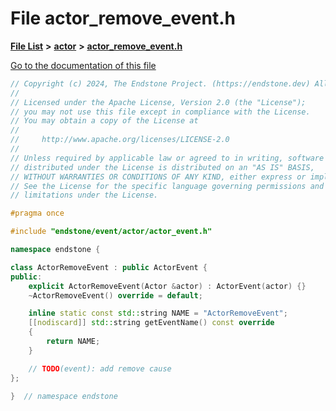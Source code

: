 

# File actor\_remove\_event.h

[**File List**](files.md) **>** [**actor**](dir_621c26b5fd4198aba66e7e31570ce44a.md) **>** [**actor\_remove\_event.h**](actor__remove__event_8h.md)

[Go to the documentation of this file](actor__remove__event_8h.md)


```C++
// Copyright (c) 2024, The Endstone Project. (https://endstone.dev) All Rights Reserved.
//
// Licensed under the Apache License, Version 2.0 (the "License");
// you may not use this file except in compliance with the License.
// You may obtain a copy of the License at
//
//     http://www.apache.org/licenses/LICENSE-2.0
//
// Unless required by applicable law or agreed to in writing, software
// distributed under the License is distributed on an "AS IS" BASIS,
// WITHOUT WARRANTIES OR CONDITIONS OF ANY KIND, either express or implied.
// See the License for the specific language governing permissions and
// limitations under the License.

#pragma once

#include "endstone/event/actor/actor_event.h"

namespace endstone {

class ActorRemoveEvent : public ActorEvent {
public:
    explicit ActorRemoveEvent(Actor &actor) : ActorEvent(actor) {}
    ~ActorRemoveEvent() override = default;

    inline static const std::string NAME = "ActorRemoveEvent";
    [[nodiscard]] std::string getEventName() const override
    {
        return NAME;
    }

    // TODO(event): add remove cause
};

}  // namespace endstone
```


